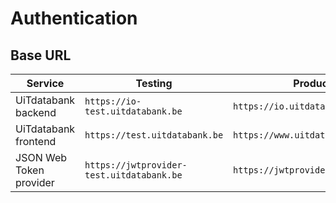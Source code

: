 ---
---

# Authentication

## Base URL

| Service | Testing | Production |
| ----------- | ------- | ---------- |
| UiTdatabank backend | `https://io-test.uitdatabank.be` | `https://io.uitdatabank.be` |
| UiTdatabank frontend | `https://test.uitdatabank.be` | `https://www.uitdatabank.be` |
| JSON Web Token provider | `https://jwtprovider-test.uitdatabank.be` | `https://jwtprovider.uitdatabank.be` |
